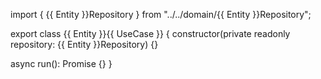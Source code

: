 import { {{ Entity }}Repository } from "../../domain/{{ Entity }}Repository";

export class {{ Entity }}{{ UseCase }} {
  constructor(private readonly repository: {{ Entity }}Repository) {}

  async run(): Promise<void> {}
}
